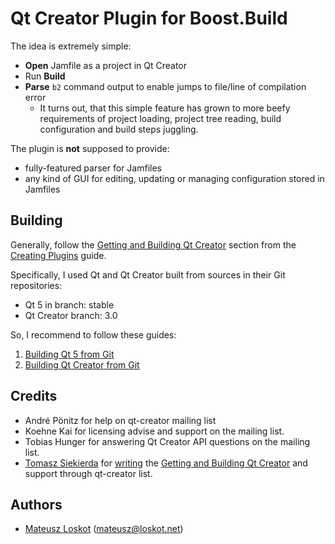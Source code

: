 Qt Creator Plugin for Boost.Build
=================================

The idea is extremely simple:

* **Open** Jamfile as a project in Qt Creator
* Run **Build**
* **Parse** ```b2``` command output to enable jumps to file/line of compilation error 
  * It turns out, that this simple feature has grown to more beefy requirements of 
    project loading, project tree reading, build configuration and build steps juggling.

The plugin is **not** supposed to provide:

* fully-featured parser for Jamfiles 
* any kind of GUI for editing, updating or managing configuration stored in Jamfiles

Building
--------

Generally, follow the 
[Getting and Building Qt Creator](http://doc-snapshot.qt-project.org/qtcreator-extending/getting-and-building.html)
section from the [Creating Plugins](http://doc-snapshot.qt-project.org/qtcreator-extending/creating-plugins.html) guide.

Specifically, I used Qt and Qt Creator built from sources in their Git repositories:

* Qt 5 in branch: stable
* Qt Creator branch: 3.0

So, I recommend to follow these guides:

1. [Building Qt 5 from Git](http://qt-project.org/wiki/Building_Qt_5_from_Git)
1. [Building Qt Creator from Git](http://qt-project.org/wiki/Building-Qt-Creator-from-Git)

Credits
-------

* André Pönitz for help on qt-creator mailing list
* Koehne Kai for licensing advise and support on the mailing list.
* Tobias Hunger for answering Qt Creator API questions on the mailing list.
* [Tomasz Siekierda](http://sierdzio.com/) for 
  [writing](http://lists.qt-project.org/pipermail/qt-creator/2013-October/002859.html) the
  [Getting and Building Qt Creator](http://doc-snapshot.qt-project.org/qtcreator-extending/getting-and-building.html)
  and support through qt-creator list.

Authors
-------

* [Mateusz Loskot](http://mateusz.loskot.net) (mateusz@loskot.net)